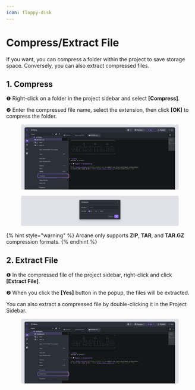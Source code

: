 ```yaml
---
icon: floppy-disk
---
```


# Compress/Extract File

If you want, you can compress a folder within the project to save storage space. Conversely, you can also extract compressed files.

## 1. Compress

❶ Right-click on a folder in the project sidebar and select **\[Compress]**.

❷ Enter the compressed file name, select the extension, then click **\[OK]** to compress the folder.

<figure><img src="../../../.gitbook/assets/Compress_01.png" alt=""><figcaption></figcaption></figure>

<figure><img src="../../../.gitbook/assets/Compress_02.png" alt=""><figcaption></figcaption></figure>

{% hint style="warning" %}
Arcane only supports **ZIP**, **TAR**, and **TAR.GZ** compression formats.
{% endhint %}



## 2. Extract File

❶ In the compressed file of the project sidebar, right-click and click **\[Extract File]**.

❷ When you click the **\[Yes]** button in the popup, the files will be extracted.&#x20;

You can also extract a compressed file by double-clicking it in the Project Sidebar.

<figure><img src="../../../.gitbook/assets/Extract_file_01.png" alt=""><figcaption></figcaption></figure>
